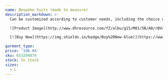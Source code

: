 ```yaml
---
name: Bespoke Suits (made to measure)
description_markdown: >-
  Can be customized according to customer needs, including the choice of fabric, pattern modification, detail modification.

  ![Product Image](http://www.dhresource.com/f2/albu/g15/M01/5B/A0/rBVa3mAc_LKAc8-sAACr5qvz0rw132.jpg)

  [![Buy Now](https://img.shields.io/badge/Buy%20Now-blue)](https://www.jdoqocy.com/click-100820740-14451685?url=http%3A%2F%2Fwww.dhgate.com%2Fproduct%2Fbespoke-suits-made-to-measure-%2F653204874.html)

garment_type:
price: '146.84'
sku: 653204874
stock: In Stock
sizes:
  - L
---
```


